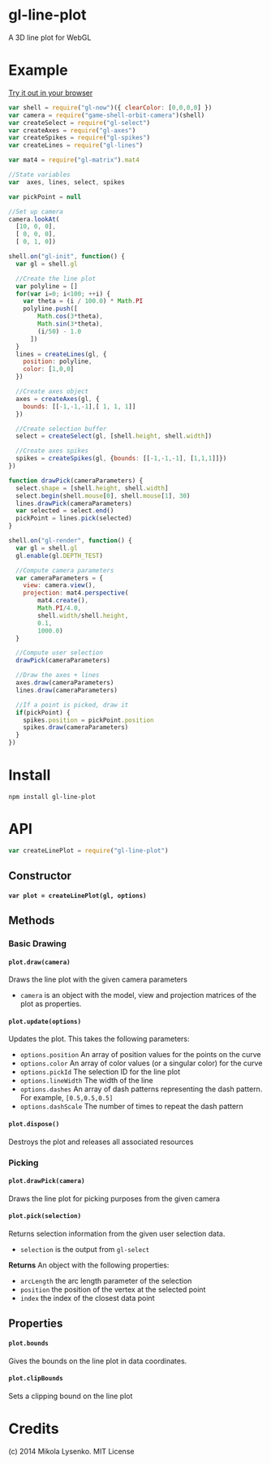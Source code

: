 gl-line-plot
============
A 3D line plot for WebGL

# Example

[Try it out in your browser](http://mikolalysenko.github.io/gl-line-plot)

```javascript
var shell = require("gl-now")({ clearColor: [0,0,0,0] })
var camera = require("game-shell-orbit-camera")(shell)
var createSelect = require("gl-select")
var createAxes = require("gl-axes")
var createSpikes = require("gl-spikes")
var createLines = require("gl-lines")

var mat4 = require("gl-matrix").mat4

//State variables
var  axes, lines, select, spikes

var pickPoint = null

//Set up camera
camera.lookAt(
  [10, 0, 0], 
  [ 0, 0, 0], 
  [ 0, 1, 0])

shell.on("gl-init", function() {
  var gl = shell.gl

  //Create the line plot
  var polyline = []
  for(var i=0; i<100; ++i) {
    var theta = (i / 100.0) * Math.PI
    polyline.push([
        Math.cos(3*theta),
        Math.sin(3*theta),
        (i/50) - 1.0
      ])
  }
  lines = createLines(gl, {
    position: polyline,
    color: [1,0,0]
  })

  //Create axes object
  axes = createAxes(gl, {
    bounds: [[-1,-1,-1],[ 1, 1, 1]]
  })

  //Create selection buffer
  select = createSelect(gl, [shell.height, shell.width])

  //Create axes spikes
  spikes = createSpikes(gl, {bounds: [[-1,-1,-1], [1,1,1]]})
})

function drawPick(cameraParameters) {
  select.shape = [shell.height, shell.width]
  select.begin(shell.mouse[0], shell.mouse[1], 30)
  lines.drawPick(cameraParameters)
  var selected = select.end()
  pickPoint = lines.pick(selected)
}

shell.on("gl-render", function() {
  var gl = shell.gl
  gl.enable(gl.DEPTH_TEST)

  //Compute camera parameters
  var cameraParameters = {
    view: camera.view(),
    projection: mat4.perspective(
        mat4.create(),
        Math.PI/4.0,
        shell.width/shell.height,
        0.1,
        1000.0)
  }

  //Compute user selection
  drawPick(cameraParameters)

  //Draw the axes + lines
  axes.draw(cameraParameters)
  lines.draw(cameraParameters)

  //If a point is picked, draw it
  if(pickPoint) {
    spikes.position = pickPoint.position
    spikes.draw(cameraParameters)
  }
})
```

# Install

```
npm install gl-line-plot
```

# API

```javascript
var createLinePlot = require("gl-line-plot")
```

## Constructor

#### `var plot = createLinePlot(gl, options)`

## Methods

### Basic Drawing

#### `plot.draw(camera)`
Draws the line plot with the given camera parameters

* `camera` is an object with the model, view and projection matrices of the plot as properties.

#### `plot.update(options)`
Updates the plot.  This takes the following parameters:

* `options.position` An array of position values for the points on the curve
* `options.color` An array of color values (or a singular color) for the curve
* `options.pickId` The selection ID for the line plot
* `options.lineWidth` The width of the line
* `options.dashes` An array of dash patterns representing the dash pattern.  For example, `[0.5,0.5,0.5]`
* `options.dashScale` The number of times to repeat the dash pattern

#### `plot.dispose()`

Destroys the plot and releases all associated resources

### Picking

#### `plot.drawPick(camera)`
Draws the line plot for picking purposes from the given camera

#### `plot.pick(selection)`
Returns selection information from the given user selection data.

* `selection` is the output from `gl-select`

**Returns** An object with the following properties:

* `arcLength` the arc length parameter of the selection
* `position` the position of the vertex at the selected point
* `index` the index of the closest data point

## Properties

#### `plot.bounds` 

Gives the bounds on the line plot in data coordinates.

#### `plot.clipBounds`

Sets a clipping bound on the line plot

# Credits
(c) 2014 Mikola Lysenko. MIT License